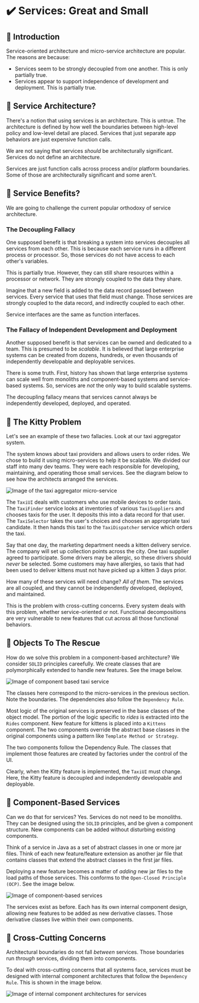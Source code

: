# :heavy_check_mark: Services: Great and Small

## :round_pushpin: Introduction
Service-oriented architecture and micro-service architecture are popular. The reasons are because:
- Services seem to be strongly decoupled from one another. This is only partially true.
- Services appear to support independence of development and deployment. This is partially true.

## :round_pushpin: Service Architecture?
There's a notion that using services is an architecture. This is untrue. The architecture is defined by how well the boundaries between high-level policy and low-level detail are placed. Services that just separate app behaviors are just expensive function calls.

We are not saying that services *should* be architecturally significant. Services do not define an architecture.

Services are just function calls across process and/or platform boundaries. Some of those are architecturally significant and some aren't.

## :round_pushpin: Service Benefits?
We are going to challenge the current popular orthodoxy of service architecture.

### The Decoupling Fallacy
One supposed benefit is that breaking a system into services decouples all services from each other. This is because each service runs in a different process or processor. So, those services do not have access to each other's variables.

This is partially true. However, they can still share resources within a processor or network. They are strongly coupled to the data they share.

Imagine that a new field is added to the data record passed between services. Every service that uses that field must change. Those services are strongly coupled to the data record, and indirectly coupled to each other.

Service interfaces are the same as function interfaces.

### The Fallacy of Independent Development and Deployment
Another supposed benefit is that services can be owned and dedicated to a team. This is presumed to be *scalable*. It is believed that large enterprise systems can be created from dozens, hundreds, or even thousands of independently developable and deployable services.

There is some truth. First, history has shown that large enterprise systems can scale well from monoliths and component-based systems and service-based systems. So, services are *not* the only way to build scalable systems.

The decoupling fallacy means that services cannot always be independently developed, deployed, and operated.

## :round_pushpin: The Kitty Problem
Let's see an example of these two fallacies. Look at our taxi aggregator system.

The system knows about taxi providers and allows users to order rides. We chose to build it using micro-services to help it be scalable. We divided our staff into many dev teams. They were each responsible for developing, maintaining, and operating those small services. See the diagram below to see how the architects arranged the services.

![Image of the taxi aggregator micro-service](../images/architecture-section/taxi-micro-service.png)

The `TaxiUI` deals with customers who use mobile devices to order taxis. The `TaxiFinder` service looks at inventories of various `TaxiSuppliers` and chooses taxis for the user. It deposits this into a data record for that user. The `TaxiSelector` takes the user's choices and chooses an appropriate taxi candidate. It then hands this taxi to the `TaxiDispatcher` service which orders the taxi.

Say that one day, the marketing department needs a kitten delivery service. The company will set up collection points across the city. One taxi supplier agreed to participate. Some drivers may be allergic, so these drivers should *never* be selected. Some customers may have allergies, so taxis that had been used to deliver kittens must not have picked up a kitten 3 days prior.

How many of these services will need change? *All of them*. The services are all coupled, and they cannot be independently developed, deployed, and maintained.

This is the problem with cross-cutting concerns. Every system deals with this problem, whether service-oriented or not. Functional decompositions are very vulnerable to new features that cut across all those functional behaviors.

## :round_pushpin: Objects To The Rescue
How do we solve this problem in a component-based architecture? We consider `SOLID` principles careefully. We create classes that are polymorphically extended to handle new features. See the image below.

![Image of component based taxi service](../images/architecture-section/taxi-objects.png)

The classes here correspond to the micro-services in the previous section. Note the boundaries. The dependencies also follow the `Dependency Rule`.

Most logic of the original services is preserved in the base classes of the object model. The portion of the logic specific to *rides* is extracted into the `Rides` component. New feature for kittens is placed into a `Kittens` component. The two components override the abstract base classes in the original components using a pattern like `Template Method or Strategy`.

The two components follow the Dependency Rule. The classes that implement those features are created by factories under the control of the UI.

Clearly, when the Kitty feature is implemented, the `TaxiUI` must change. Here, the Kitty feature is decoupled and independently developable and deployable.

## :round_pushpin: Component-Based Services
Can we do that for services? Yes. Services do not need to be monoliths. They can be designed using the `SOLID` principles, and be given a component structure. New components can be added without disturbing existing components.

Think of a service in Java as a set of abstract classes in one or more jar files. Think of each new feature/feature extension as another jar file that contains classes that extend the abstract classes in the first jar files.

Deploying a new feature becomes a matter of *adding* new jar files to the load paths of those services. This conforms to the `Open-Closed Principle (OCP)`. See the image below.

![Image of component-based services](../images/architecture-section/service-components.png)

The services exist as before. Each has its own internal component design, allowing new features to be added as new derivative classes. Those derivative classes live within their own components.

## :round_pushpin: Cross-Cutting Concerns
Architectural boundaries do not fall *between* services. Those boundaries run *through* services, dividing them into components.

To deal with cross-cutting concerns that all systems face, services must be designed with internal component architectures that follow the `Dependency Rule`. This is shown in the image below.

![Image of internal component architectures for services](../images/architecture-section/internal-service-arch.png)
